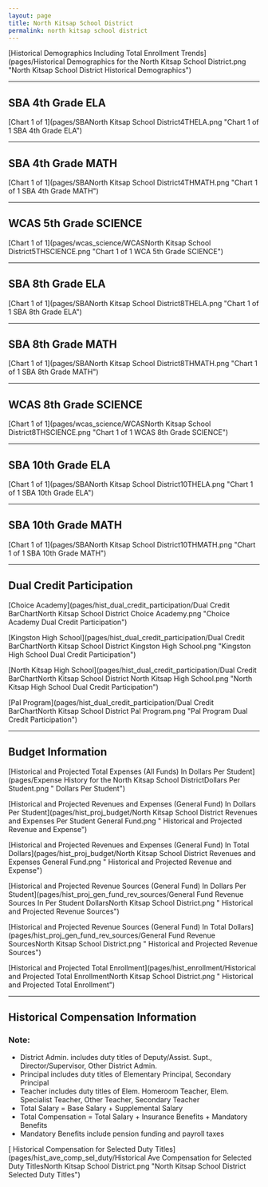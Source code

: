 ```yaml
---
layout: page
title: North Kitsap School District
permalink: north kitsap school district
---
```



[Historical Demographics Including Total Enrollment Trends](pages/Historical Demographics for the North Kitsap School District.png "North Kitsap School District Historical Demographics")

___

## SBA 4th Grade ELA

[Chart 1 of 1](pages/SBANorth Kitsap School District4THELA.png "Chart 1 of 1 SBA 4th Grade ELA")


___

## SBA 4th Grade MATH

[Chart 1 of 1](pages/SBANorth Kitsap School District4THMATH.png "Chart 1 of 1 SBA 4th Grade MATH")


___

## WCAS 5th Grade SCIENCE

[Chart 1 of 1](pages/wcas_science/WCASNorth Kitsap School District5THSCIENCE.png "Chart 1 of 1 WCA 5th Grade SCIENCE")


___

## SBA 8th Grade ELA

[Chart 1 of 1](pages/SBANorth Kitsap School District8THELA.png "Chart 1 of 1 SBA 8th Grade ELA")


___

## SBA 8th Grade MATH

[Chart 1 of 1](pages/SBANorth Kitsap School District8THMATH.png "Chart 1 of 1 SBA 8th Grade MATH")


___

## WCAS 8th Grade SCIENCE

[Chart 1 of 1](pages/wcas_science/WCASNorth Kitsap School District8THSCIENCE.png "Chart 1 of 1 WCAS 8th Grade SCIENCE")


___

## SBA 10th Grade ELA

[Chart 1 of 1](pages/SBANorth Kitsap School District10THELA.png "Chart 1 of 1 SBA 10th Grade ELA")


___

## SBA 10th Grade MATH

[Chart 1 of 1](pages/SBANorth Kitsap School District10THMATH.png "Chart 1 of 1 SBA 10th Grade MATH")


___

## Dual Credit Participation

[Choice Academy](pages/hist_dual_credit_participation/Dual Credit BarChartNorth Kitsap School District Choice Academy.png "Choice Academy Dual Credit Participation")

[Kingston High School](pages/hist_dual_credit_participation/Dual Credit BarChartNorth Kitsap School District Kingston High School.png "Kingston High School Dual Credit Participation")

[North Kitsap High School](pages/hist_dual_credit_participation/Dual Credit BarChartNorth Kitsap School District North Kitsap High School.png "North Kitsap High School Dual Credit Participation")

[Pal Program](pages/hist_dual_credit_participation/Dual Credit BarChartNorth Kitsap School District Pal Program.png "Pal Program Dual Credit Participation")


___

## Budget Information

[Historical and Projected Total Expenses (All Funds) In Dollars Per Student](pages/Expense History for the North Kitsap School DistrictDollars Per Student.png " Dollars Per Student")

[Historical and Projected Revenues and Expenses (General Fund) In Dollars Per Student](pages/hist_proj_budget/North Kitsap School District Revenues and Expenses Per Student General Fund.png " Historical and Projected Revenue and Expense")

[Historical and Projected Revenues and Expenses (General Fund) In Total Dollars](pages/hist_proj_budget/North Kitsap School District Revenues and Expenses General Fund.png " Historical and Projected Revenue and Expense")

[Historical and Projected Revenue Sources (General Fund) In Dollars Per Student](pages/hist_proj_gen_fund_rev_sources/General Fund Revenue Sources In Per Student DollarsNorth Kitsap School District.png " Historical and Projected Revenue Sources")

[Historical and Projected Revenue Sources (General Fund) In Total Dollars](pages/hist_proj_gen_fund_rev_sources/General Fund Revenue SourcesNorth Kitsap School District.png " Historical and Projected Revenue Sources")

[Historical and Projected Total Enrollment](pages/hist_enrollment/Historical and Projected Total EnrollmentNorth Kitsap School District.png " Historical and Projected Total Enrollment")


___

## Historical Compensation Information
### Note:
- District Admin. includes duty titles of Deputy/Assist. Supt., Director/Supervisor, Other District Admin.
- Principal includes duty titles of Elementary Principal, Secondary Principal
- Teacher includes duty titles of Elem. Homeroom Teacher, Elem. Specialist Teacher, Other Teacher, Secondary Teacher
- Total Salary = Base Salary + Supplemental Salary
- Total Compensation = Total Salary + Insurance Benefits + Mandatory Benefits
- Mandatory Benefits include pension funding and payroll taxes

[ Historical Compensation for Selected Duty Titles](pages/hist_ave_comp_sel_duty/Historical Ave Compensation for Selected Duty TitlesNorth Kitsap School District.png "North Kitsap School District Selected Duty Titles")

